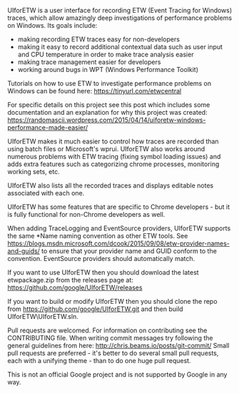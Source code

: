 UIforETW is a user interface for recording ETW (Event Tracing for
Windows) traces, which allow amazingly deep investigations of
performance problems on Windows. Its goals include:
 - making recording ETW traces easy for non-developers
 - making it easy to record additional contextual data such as user
input and CPU temperature in order to make trace analysis easier
 - making trace management easier for developers
 - working around bugs in WPT (Windows Performance Toolkit)

Tutorials on how to use ETW to investigate performance problems on
Windows can be found here:
https://tinyurl.com/etwcentral

For specific details on this project see this post which includes
some documentation and an explanation for why this project was
created:
https://randomascii.wordpress.com/2015/04/14/uiforetw-windows-performance-made-easier/

UIforETW makes it much easier to control how traces are recorded than
using batch files or Microsoft's wprui. UIforETW also works around
numerous problems with ETW tracing (fixing symbol loading issues)
and adds extra features such as categorizing chrome processes,
monitoring working sets, etc.

UIforETW also lists all the recorded traces and displays editable notes
associated with each one.

UIforETW has some features that are specific to Chrome developers - but
it is fully functional for non-Chrome developers as well.

When adding TraceLogging and EventSource providers, UIforETW supports
the same *Name naming convention as other ETW tools. See
https://blogs.msdn.microsoft.com/dcook/2015/09/08/etw-provider-names-and-guids/
to ensure that your provider name and GUID conform to the convention.
EventSource providers should automatically match.

If you want to use UIforETW then you should download the latest
etwpackage.zip from the releases page at:
https://github.com/google/UIforETW/releases

If you want to build or modify UIforETW then you should clone the repo
from https://github.com/google/UIforETW.git and then build
UIforETW\UIforETW.sln.

Pull requests are welcomed. For information on contributing see the
CONTRIBUTING file. When writing commit messages try following the
general guidelines from here:
http://chris.beams.io/posts/git-commit/
Small pull requests are preferred - it's better to do several small
pull requests, each with a unifying theme - than to do one huge pull
request.

This is not an official Google project and is not supported by Google
in any way.
